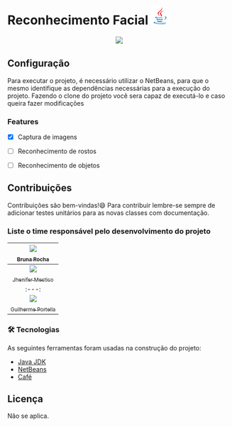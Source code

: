 <h1> Reconhecimento Facial <a href="https://www.java.com" target="_blank"> <img src="https://raw.githubusercontent.com/devicons/devicon/master/icons/java/java-original.svg" alt="java" width="40" height="40"/> </a></h1>



<h4 align="center"> 
	<img src="http://img.shields.io/static/v1?label=STATUS&message=EM%20DESENVOLVIMENTO&color=RED&style=for-the-badge"/>
</h4>
  
 ## Configuração

Para executar o projeto, é necessário utilizar o NetBeans, para que o mesmo identifique as dependências necessárias para a execução do projeto. Fazendo o clone do projeto você sera capaz de executá-lo e caso queira fazer modificações 
  
  
  ### Features

- [x] Captura de imagens
- [ ] Reconhecimento de rostos
- [ ] Reconhecimento de objetos
  
  
## Contribuições

Contribuições são bem-vindas!:smile: Para contribuir lembre-se sempre de adicionar testes unitários para as novas classes com documentação.
  
  
  
### Liste o time responsável pelo desenvolvimento do projeto

[<img src="https://avatars.githubusercontent.com/u/66707156?v=4" width=115 > <br> <sub> Bruna Rocha </sub>](https://github.com/bruna-rocha) |
| :---: |  
[<img src="https://avatars.githubusercontent.com/u/66707267?v=4" width=115 > <br> <sub> Jhenifer Mestico </sub>](https://github.com/Jhenifer-Mestico) |
| :---: | 
[<img src="https://avatars.githubusercontent.com/u/59876059?v=4" width=115 > <br> <sub> Guilherme Portella </sub>](https://github.com/GuilhermePortella) |
 
 
  

### 🛠 Tecnologias

As seguintes ferramentas foram usadas na construção do projeto:

- [Java JDK](https://www.oracle.com/java/technologies/javase-downloads.html)
- [NetBeans](https://netbeans.apache.org/download/index.html)
- [Café](https://blog.ucoffee.com.br/cafe-cremoso/)

  
## Licença

Não se aplica.



